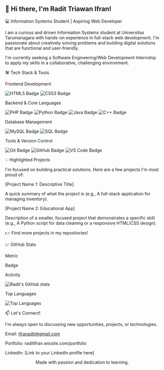 👋 Hi there, I'm Radit Triawan Ifran!
---
💻 Information Systems Student | Aspiring Web Developer

I am a curious and driven Information Systems student at Universitas Tarumanagara with hands-on experience in full-stack web development. I'm passionate about creatively solving problems and building digital solutions that are functional and user-friendly.

I'm currently seeking a Software Engineering/Web Development Internship to apply my skills in a collaborative, challenging environment.

🛠️ Tech Stack & Tools

Frontend Development

<p align="left">
<img src="https://www.google.com/search?q=https://img.shields.io/badge/HTML5-E34F26%3Fstyle%3Dfor-the-badge%26logo%3Dhtml5%26logoColor%3Dwhite" alt="HTML5 Badge"/>
<img src="https://www.google.com/search?q=https://img.shields.io/badge/CSS3-1572B6%3Fstyle%3Dfor-the-badge%26logo%3Dcss3%26logoColor%3Dwhite" alt="CSS3 Badge"/>
</p>

Backend & Core Languages

<p align="left">
<img src="https://www.google.com/search?q=https://img.shields.io/badge/PHP-777BB4%3Fstyle%3Dfor-the-badge%26logo%3Dphp%26logoColor%3Dwhite" alt="PHP Badge"/>
<img src="https://www.google.com/search?q=https://img.shields.io/badge/Python-3776AB%3Fstyle%3Dfor-the-badge%26logo%3Dpython%26logoColor%3Dwhite" alt="Python Badge"/>
<img src="https://www.google.com/search?q=https://img.shields.io/badge/Java-007396%3Fstyle%3Dfor-the-badge%26logo%3Djava%26logoColor%3Dwhite" alt="Java Badge"/>
<img src="https://www.google.com/search?q=https://img.shields.io/badge/C%252B%252B-00599C%3Fstyle%3Dfor-the-badge%26logo%3Dc%252B%252B%26logoColor%3Dwhite" alt="C++ Badge"/>
</p>

Database Management

<p align="left">
<img src="https://img.shields.io/badge/MySQL-4479A1?style=for-the-badge&logo=mysql&logoColor=white" alt="MySQL Badge"/>
<img src="https://www.google.com/search?q=https://img.shields.io/badge/SQL-4479A1%3Fstyle%3Dfor-the-badge%26logo%3Dmysql%26logoColor%3Dwhite" alt="SQL Badge"/>
</p>

Tools & Version Control

<p align="left">
<img src="https://www.google.com/search?q=https://img.shields.io/badge/Git-F05032%3Fstyle%3Dfor-the-badge%26logo%3Dgit%26logoColor%3Dwhite" alt="Git Badge"/>
<img src="https://www.google.com/search?q=https://img.shields.io/badge/GitHub-181717%3Fstyle%3Dfor-the-badge%26logo%3Dgithub%26logoColor%3Dwhite" alt="GitHub Badge"/>
<img src="https://www.google.com/search?q=https://img.shields.io/badge/VS%2520Code-007ACC%3Fstyle%3Dfor-the-badge%26logo%3Dvisual-studio-code%26logoColor%3Dwhite" alt="VS Code Badge"/>
</p>

💡 Highlighted Projects

I'm focused on building practical solutions. Here are a few projects I'm most proud of:

[Project Name 1: Descriptive Title]

A quick summary of what the project is (e.g., A full-stack application for managing inventory).

[Project Name 2: Educational App]

Description of a smaller, focused project that demonstrates a specific skill (e.g., A Python script for data cleaning or a responsive HTML/CSS design).

👉 Find more projects in my repositories!

📈 GitHub Stats

Metric

Badge

Activity

<img src="https://www.google.com/search?q=https://github-readme-stats.vercel.app/api%3Fusername%3DRaditIfran%26show_icons%3Dtrue%26theme%3Ddark%26hide_title%3Dtrue%26hide%3Dcontribs,prs" alt="Radit's GitHub stats"/>

Top Languages

<img src="https://www.google.com/search?q=https://github-readme-stats.vercel.app/api/top-langs/%3Fusername%3DRaditIfran%26layout%3Dcompact%26langs_count%3D6%26theme%3Ddark%26hide_title%3Dtrue" alt="Top Languages"/>

📫 Let's Connect!

I'm always open to discussing new opportunities, projects, or technologies.

Email: ifranadit@gmail.com

Portfolio: raditifran.wixsite.com/portfolio

LinkedIn: [Link to your LinkedIn profile here]

<p align="center">
Made with passion and dedication to learning.
</p>
